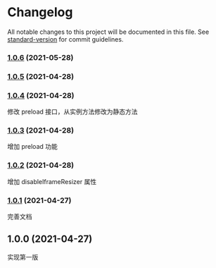 # Changelog

All notable changes to this project will be documented in this file. See [standard-version](https://github.com/conventional-changelog/standard-version) for commit guidelines.

### [1.0.6](https://github.com/kaokei/iframeManager/compare/v1.0.5...v1.0.6) (2021-05-28)

### [1.0.5](https://github.com/kaokei/iframeManager/compare/v1.0.4...v1.0.5) (2021-04-28)

### [1.0.4](https://github.com/kaokei/iframeManager/compare/v1.0.3...v1.0.4) (2021-04-28)

修改 preload 接口，从实例方法修改为静态方法

### [1.0.3](https://github.com/kaokei/iframeManager/compare/v1.0.2...v1.0.3) (2021-04-28)

增加 preload 功能

### [1.0.2](https://github.com/kaokei/iframeManager/compare/v1.0.1...v1.0.2) (2021-04-28)

增加 disableIframeResizer 属性

### [1.0.1](https://github.com/kaokei/iframeManager/compare/v1.0.0...v1.0.1) (2021-04-27)

完善文档

## 1.0.0 (2021-04-27)

实现第一版
